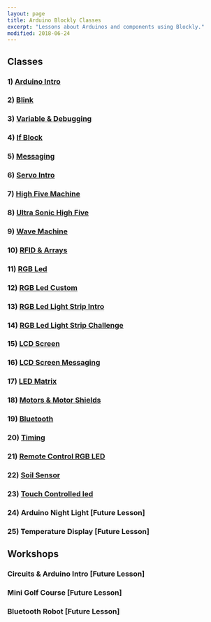 ```yaml
---
layout: page
title: Arduino Blockly Classes
excerpt: "Lessons about Arduinos and components using Blockly."
modified: 2018-06-24
---
```


##  Classes

### 1) [Arduino Intro](/arduino-blockly/arduino-intro)

### 2) [Blink](/arduino-blockly/blink)

### 3) [Variable & Debugging](/arduino-blockly/variables-debug)

### 4) [If Block](/arduino-blockly/if-blocks)

### 5) [Messaging](/arduino-blockly/messaging)

### 6) [Servo Intro](/arduino-blockly/servos-intro)

### 7) [High Five Machine](/arduino-blockly/highfive)

### 8) [Ultra Sonic High Five](/arduino-blockly/ultra-sonic-sensor)

### 9) [Wave Machine](/arduino-blockly/wave)

### 10) [RFID & Arrays](/arduino-blockly/rfid-arrays)

### 11) [RGB Led](/arduino-blockly/rgb-led)

### 12) [RGB Led Custom](/arduino-blockly/rgb-led-control)

### 13) [RGB Led Light Strip Intro](/arduino-blockly/rgb-led-strip)

### 14) [RGB Led Light Strip Challenge](/arduino-blockly/rgb-light-strip-snake) 

### 15) [LCD Screen](/arduino-blockly/lcd-screen-with-loops) 

### 16) [LCD Screen Messaging](/arduino-blockly/lcd-serial-monitor)

### 17) [LED Matrix](/arduino-blockly/led-matrix) 

### 18) [Motors & Motor Shields](/arduino-blockly/motor-sheilds)

### 19) [Bluetooth](/arduino-blockly/bluetooth)

### 20) [Timing](/arduino-blockly/timing)

### 21) [Remote Control RGB LED](/arduino-blockly/ir-remote)

### 22) [Soil Sensor](/arduino-blockly/soil-sensor)

### 23) [Touch Controlled led](/arduino-blockly/touch-activated-rainbow)

### 24) Arduino Night Light [Future Lesson]

### 25) Temperature Display [Future Lesson]

## Workshops

### Circuits & Arduino Intro [Future Lesson]

### Mini Golf Course [Future Lesson]

### Bluetooth Robot [Future Lesson]




